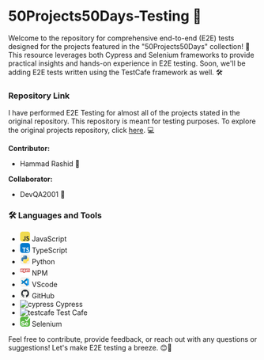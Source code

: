 # 50Projects50Days-Testing 🚀

Welcome to the repository for comprehensive end-to-end (E2E) tests designed for the projects featured in the "50Projects50Days" collection! 🎉 This resource leverages both Cypress and Selenium frameworks to provide practical insights and hands-on experience in E2E testing. Soon, we'll be adding E2E tests written using the TestCafe framework as well. 🛠️

### Repository Link
I have performed E2E Testing for almost all of the projects stated in the original repository. This repository is meant for testing purposes. To explore the original projects repository, click [here](https://github.com/bradtraversy/50projects50days). 💻

**Contributor:** 
- Hammad Rashid 🙌

**Collaborator:**
- DevQA2001 🙌

### 🛠️ Languages and Tools
- <img src="https://github.com/tandpfun/skill-icons/blob/main/icons/JavaScript.svg" title="JavaScript" alt="JavaScript" width="20" height="20"/> JavaScript
- <img src="https://github.com/tandpfun/skill-icons/blob/main/icons/TypeScript.svg" title="TypeScript" alt="TypeScript" width="20" height="20"/> TypeScript
- <img src="https://github.com/tandpfun/skill-icons/blob/main/icons/Python-Light.svg" title="Python" alt="Python" width="20" height="20"/> Python
- <img src="https://github.com/devicons/devicon/blob/master/icons/npm/npm-original-wordmark.svg" title="NPM" alt="npm" width="20" height="20"/> NPM
- <img src="https://github.com/tandpfun/skill-icons/blob/main/icons/VSCode-Light.svg" title="VScode" alt="VSC" width="20" height="20"/> VScode
- <img src="https://github.com/tandpfun/skill-icons/blob/main/icons/Github-Light.svg" title="Github" alt="github" width="20" height="20"/> GitHub
- <img src="https://static-00.iconduck.com/assets.00/cypress-icon-512x511-29zvfts6.png" title="Cypress" alt="cypress" width="20" height="20"/> Cypress
- <img src="https://www.svgrepo.com/show/374124/testcafe.svg" title="Test Cafe" alt="testcafe" width="30" height="25"/> Test Cafe
- <img src="https://github.com/tandpfun/skill-icons/blob/main/icons/Selenium.svg" title="Selenium" alt="Selenium" width="20" height="20"/> Selenium

Feel free to contribute, provide feedback, or reach out with any questions or suggestions! Let's make E2E testing a breeze. 😊🚀



